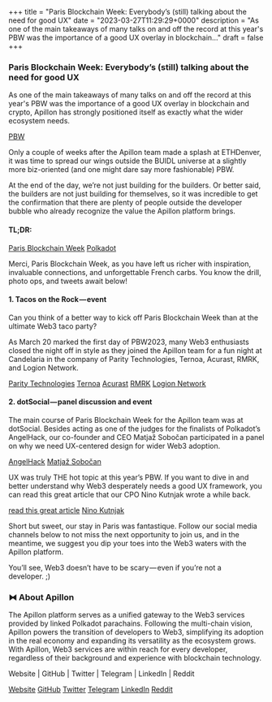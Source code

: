 +++
title = "Paris Blockchain Week: Everybody’s (still) talking about the need for good UX"
date = "2023-03-27T11:29:29+0000"
description = "As one of the main takeaways of many talks on and off the record at this year's PBW was the importance of a good UX overlay in blockchain…"
draft = false
+++

### Paris Blockchain Week: Everybody’s (still) talking about the need for good UX


As one of the main takeaways of many talks on and off the record at this year's PBW was the importance of a good UX overlay in blockchain and crypto, Apillon has strongly positioned itself as exactly what the wider ecosystem needs.

[PBW](https://www.parisblockchainweek.com/)

Only a couple of weeks after the Apillon team made a splash at ETHDenver, it was time to spread our wings outside the BUIDL universe at a slightly more biz-oriented (and one might dare say more fashionable) PBW.


At the end of the day, we’re not just building for the builders. Or better said, the builders are not just building for themselves, so it was incredible to get the confirmation that there are plenty of people outside the developer bubble who already recognize the value the Apillon platform brings.


#### TL;DR:

[Paris Blockchain Week](https://www.parisblockchainweek.com/)
[Polkadot](https://polkadot.network/)

Merci, Paris Blockchain Week, as you have left us richer with inspiration, invaluable connections, and unforgettable French carbs. You know the drill, photo ops, and tweets await below!


#### 1. Tacos on the Rock — event


Can you think of a better way to kick off Paris Blockchain Week than at the ultimate Web3 taco party?


As March 20 marked the first day of PBW2023, many Web3 enthusiasts closed the night off in style as they joined the Apillon team for a fun night at Candelaria in the company of Parity Technologies, Ternoa, Acurast, RMRK, and Logion Network.

[Parity Technologies](https://www.parity.io/)
[Ternoa](https://www.ternoa.network/)
[Acurast](https://acurast.com/)
[RMRK](https://www.rmrk.app/)
[Logion Network](https://logion.network/)

#### 2. dotSocial — panel discussion and event


The main course of Paris Blockchain Week for the Apillon team was at dotSocial. Besides acting as one of the judges for the finalists of Polkadot’s AngelHack, our co-founder and CEO Matjaž Sobočan participated in a panel on why we need UX-centered design for wider Web3 adoption.

[AngelHack](https://angelhack.com/)
[Matjaž Sobočan](https://www.linkedin.com/in/matjazsobocan?miniProfileUrn=urn%3Ali%3Afs_miniProfile%3AACoAAAM8RSYBegjpViD-XAhQOAg2W4DIzAF0bME&lipi=urn%3Ali%3Apage%3Ad_flagship3_search_srp_all%3B3fojh9roSpaLL4XKMQxZVg%3D%3D)

UX was truly THE hot topic at this year’s PBW. If you want to dive in and better understand why Web3 desperately needs a good UX framework, you can read this great article that our CPO Nino Kutnjak wrote a while back.

[read this great article](https://blog.apillon.io/why-web3-needs-a-ux-framework-e0db6806a579)
[Nino Kutnjak](https://www.linkedin.com/in/nino-kutnjak?miniProfileUrn=urn%3Ali%3Afs_miniProfile%3AACoAABGGNhkB0NJgJtcZjV2HuvIQLiZQuj5t_d8&lipi=urn%3Ali%3Apage%3Ad_flagship3_search_srp_all%3ByfDvZnD6RrWV2uvoIBbuZg%3D%3D)

Short but sweet, our stay in Paris was fantastique. Follow our social media channels below to not miss the next opportunity to join us, and in the meantime, we suggest you dip your toes into the Web3 waters with the Apillon platform.


You’ll see, Web3 doesn’t have to be scary — even if you’re not a developer. ;)


### ⧓ About Apillon


The Apillon platform serves as a unified gateway to the Web3 services provided by linked Polkadot parachains. Following the multi-chain vision, Apillon powers the transition of developers to Web3, simplifying its adoption in the real economy and expanding its versatility as the ecosystem grows. With Apillon, Web3 services are within reach for every developer, regardless of their background and experience with blockchain technology.


Website | GitHub | Twitter | Telegram | LinkedIn | Reddit

[Website](https://apillon.io/)
[GitHub](https://github.com/Apillon-web3)
[Twitter](https://twitter.com/apillon)
[Telegram](https://t.me/Apillon)
[LinkedIn](https://www.linkedin.com/company/apillon/)
[Reddit](https://www.reddit.com/r/apillon/)
